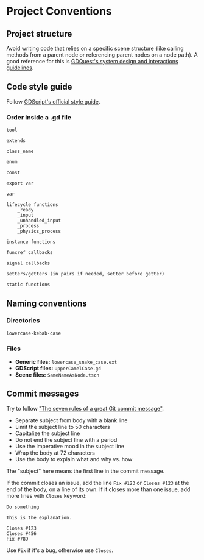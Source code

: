 # Project Conventions

## Project structure

Avoid writing code that relies on a specific scene structure (like calling methods from a parent node or referencing parent nodes on a node path). A good reference for this is [GDQuest's system design and interactions guidelines](https://github.com/GDquest/kickstarter-quest-3/blob/master/docs/code-guidelines.md#system-design-and-interactions).

## Code style guide

Follow [GDScript's official style guide](http://docs.godotengine.org/en/latest/getting_started/scripting/gdscript/gdscript_styleguide.html).

### Order inside a .gd file

	tool
  
	extends
  
	class_name
  
	enum
  
	const
  
	export var
  
	var
  
	lifecycle functions
		_ready
		_input
		_unhandled_input
		_process
		_physics_process
    
	instance functions
  
	funcref callbacks
  
	signal callbacks
  
	setters/getters (in pairs if needed, setter before getter)
  
	static functions

## Naming conventions

### Directories
`lowercase-kebab-case`

### Files
- **Generic files:** `lowercase_snake_case.ext`
- **GDScript files:** `UpperCamelCase.gd`
- **Scene files:** `SameNameAsNode.tscn`

## Commit messages

Try to follow ["The seven rules of a great Git commit message"](https://chris.beams.io/posts/git-commit/#seven-rules).

- Separate subject from body with a blank line
- Limit the subject line to 50 characters
- Capitalize the subject line
- Do not end the subject line with a period
- Use the imperative mood in the subject line
- Wrap the body at 72 characters
- Use the body to explain what and why vs. how

The "subject" here means the first line in the commit message.

If the commit closes an issue, add the line `Fix #123` or `Closes #123` at the end of the body, on a line of its own.
If it closes more than one issue, add more lines with `Closes` keyword:

```
Do something

This is the explanation.

Closes #123
Closes #456
Fix #789
```

Use `Fix` if it's a bug, otherwise use `Closes`.
